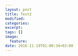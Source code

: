 ```yaml
---
layout: post
title: Test2
modified:
categories: 
excerpt:
tags: []
image:
  feature:
date: 2016-11-19T01:00:34+03:00
---
```



